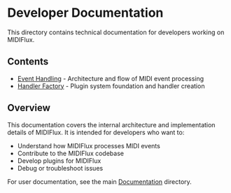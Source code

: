 # Developer Documentation

This directory contains technical documentation for developers working on MIDIFlux.

## Contents

- [Event Handling](EventHandling.md) - Architecture and flow of MIDI event processing
- [Handler Factory](HandlerFactory.md) - Plugin system foundation and handler creation

## Overview

This documentation covers the internal architecture and implementation details of MIDIFlux. It is intended for developers who want to:

- Understand how MIDIFlux processes MIDI events
- Contribute to the MIDIFlux codebase
- Develop plugins for MIDIFlux
- Debug or troubleshoot issues

For user documentation, see the main [Documentation](../README.md) directory.
